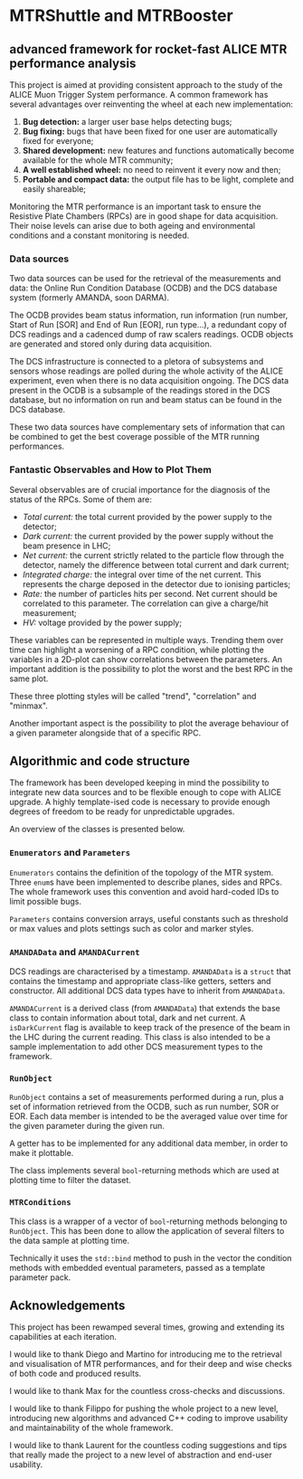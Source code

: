 # MTRShuttle and MTRBooster
## advanced framework for rocket-fast ALICE MTR performance analysis

This project is aimed at providing  consistent approach to the study of the ALICE Muon Trigger System performance.
A common framework has several advantages over reinventing the wheel at each new implementation:

1. **Bug detection:** a larger user base helps detecting bugs;
2. **Bug fixing:** bugs that have been fixed for one user are automatically fixed for everyone;
3. **Shared development:** new features and functions automatically become available for the whole MTR community;
4. **A well established wheel:** no need to reinvent it every now and then;
5. **Portable and compact data:** the output file has to be light, complete and easily shareable;

Monitoring the MTR performance is an important task to ensure the Resistive Plate Chambers (RPCs) are in good shape for data acquisition. Their noise levels can arise due to both ageing and environmental conditions and a constant monitoring is needed.

### Data sources
Two data sources can be used for the retrieval of the measurements and data: the Online Run Condition Database (OCDB) and the DCS database system (formerly AMANDA, soon DARMA). 

The OCDB provides beam status information, run information (run number, Start of Run [SOR] and End of Run [EOR], run type...), a redundant copy of DCS readings and a cadenced dump of raw scalers readings. OCDB objects are generated and stored only during data acquisition. 

The DCS infrastructure is connected to a pletora of subsystems and sensors whose readings are polled during the whole activity of the ALICE experiment, even when there is no data acquisition ongoing. The DCS data present in the OCDB is a subsample of the readings stored in the DCS database, but no information on run and beam status can be found in the DCS database.

These two data sources have complementary sets of information that can be combined to get the best coverage possible of the MTR running performances.

### Fantastic Observables and How to Plot Them
Several observables are of crucial importance for the diagnosis of the status of the RPCs. Some of them are:

* _Total current:_ the total current provided by the power supply to the detector;
* _Dark current:_ the current provided by the power supply without the beam presence in LHC;
* _Net current:_ the current strictly related to the particle flow through the detector, namely the difference between total current and dark current;
* _Integrated charge:_ the integral over time of the net current. This represents the charge deposed in the detector due to ionising particles;
* _Rate:_ the number of particles hits per second. Net current should be correlated to this parameter. The correlation can give a charge/hit measurement;
* _HV:_ voltage provided by the power supply;

These variables can be represented in multiple ways. Trending them over time can highlight a worsening of a RPC condition, while plotting the variables in a 2D-plot can show correlations between the parameters. An important addition is the possibility to plot the worst and the best RPC in the same plot.

These three plotting styles will be called "trend", "correlation" and "minmax".

Another important aspect is the possibility to plot the average behaviour of a given parameter alongside that of a specific RPC.

## Algorithmic and code structure
The framework has been developed keeping in mind the possibility to integrate new data sources and to be flexible enough to cope with ALICE upgrade. A highly template-ised code is necessary to provide enough degrees of freedom to be ready for unpredictable upgrades.

An overview of the classes is presented below.

### `Enumerators` and `Parameters`
`Enumerators` contains the definition of the topology of the MTR system. Three `enum`s have been implemented to describe planes, sides and RPCs. The whole framework uses this convention and avoid hard-coded IDs to limit possible bugs.

`Parameters` contains conversion arrays, useful constants such as threshold or max values and plots settings such as color and marker styles.

### `AMANDAData` and `AMANDACurrent`
DCS readings are characterised by a timestamp. `AMANDAData` is a `struct` that contains the timestamp and appropriate class-like getters, setters and constructor. All additional DCS data types have to inherit from `AMANDAData`.

`AMANDACurrent` is a derived class (from `AMANDAData`) that extends the base class to contain information about total, dark and net current. A `isDarkCurrent` flag is available to keep track of the presence of the beam in the LHC during the current reading. This class is also intended to be a sample implementation to add other DCS measurement types to the framework. 

### `RunObject`
`RunObject` contains a set of measurements performed during a run, plus a set of information retrieved from the OCDB, such as run number, SOR or EOR. Each data member is intended to be the averaged value over time for the given parameter during the given run.

A getter has to be implemented for any additional data member, in order to make it plottable.

The class implements several `bool`-returning methods which are used at plotting time to filter the dataset.

### `MTRConditions`
This class is a wrapper of a vector of `bool`-returning methods belonging to `RunObject`. This has been done to allow the application of several filters to the data sample at plotting time. 

Technically it uses the `std::bind` method to push in the vector the condition methods with embedded eventual parameters, passed as a template parameter pack.

## Acknowledgements
This project has been rewamped several times, growing and extending its capabilities at each iteration.

I would like to thank Diego and Martino for introducing me to the retrieval and visualisation of MTR performances, and for their deep and wise checks of both code and produced results.

I would like to thank Max for the countless cross-checks and discussions.

I would like to thank Filippo for pushing the whole project to a new level, introducing new algorithms and advanced C++ coding to improve usability and maintainability of the whole framework.

I would like to thank Laurent for the countless coding suggestions and tips that really made the project to a new level of abstraction and end-user usability.